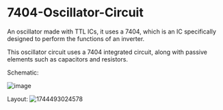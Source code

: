 # 7404-Oscillator-Circuit
An oscillator made with TTL ICs, it uses a 7404, which is an IC specifically designed to perform the functions of an inverter.

This oscillator circuit uses a 7404 integrated circuit, along with passive elements such as capacitors and resistors.

Schematic:

![image](https://github.com/AntoPaga/7404-Oscillator-Circuit/assets/103174562/a9e3150a-b4c7-4770-b314-c6e739c425d8)

Layout:
![1744493024578](https://github.com/AntoPaga/7404-Oscillator-Circuit/assets/103174562/35553234-06f2-4ce4-9ff3-c6290c287a70)
